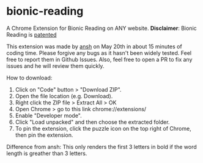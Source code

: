 # bionic-reading
A Chrome Extension for Bionic Reading on ANY website. **Disclaimer**: Bionic Reading is [patented](https://github.com/ansh/bionic-reading/issues/23)

This extension was made by [ansh](https://github.com/ansh/bionic-reading) on May 20th in about 15 minutes of coding time. Please forgive any bugs as it hasn't been widely tested. Feel free to report them in Github Issues. Also, feel free to open a PR to fix any issues and he will review them quickly.

How to download:
1. Click on "Code" button > "Download ZIP".
2. Open the file location (e.g. Download).
3. Right click the ZIP file > Extract All > OK
4. Open Chrome > go to this link chrome://extensions/
5. Enable "Developer mode".
6. Click "Load unpacked" and then choose the extracted folder. 
7. To pin the extension, click the puzzle icon on the top right of Chrome, then pin the extension.

Difference from ansh: This only renders the first 3 letters in bold if the word length is greather than 3 letters.
